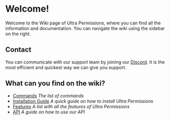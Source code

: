 # Welcome!
Welcome to the Wiki page of Ultra Permissions, where you can find all the information and documentation. You can navigate the wiki using the sidebar on the right.
<br>

## Contact
You can communicate with our support team by joining our [Discord](https://discord.gg/yZbqbKfJGh). It is the most efficient and quickest way we can give you support.
<br>

## What can you find on the wiki?
 - [Commands](/wiki/overview) *The list of commands*
 - [Installation Guide](/wiki/installation) *A quick guide on how to install Ultra Permissions*
 - [Features](/wiki/features) *A list with all the features of Ultra Permissions*
 - [API](/wiki/api) *A guide on how to use our API*

